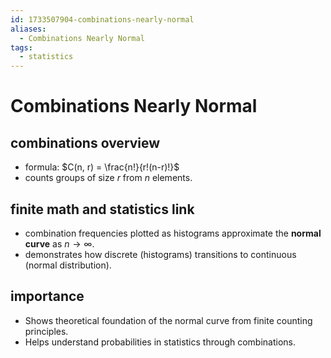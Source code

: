 ```yaml
---
id: 1733507904-combinations-nearly-normal
aliases:
  - Combinations Nearly Normal
tags:
  - statistics
---
```


# Combinations Nearly Normal

## combinations overview
   - formula: $C(n, r) = \frac{n!}{r!(n-r)!}$
   - counts groups of size $r$ from $n$ elements.

## finite math and statistics link
   - combination frequencies plotted as histograms approximate the **normal curve** as $n \to \infty$.
   - demonstrates how discrete (histograms) transitions to continuous (normal distribution).

## importance
   - Shows theoretical foundation of the normal curve from finite counting principles.
   - Helps understand probabilities in statistics through combinations.
